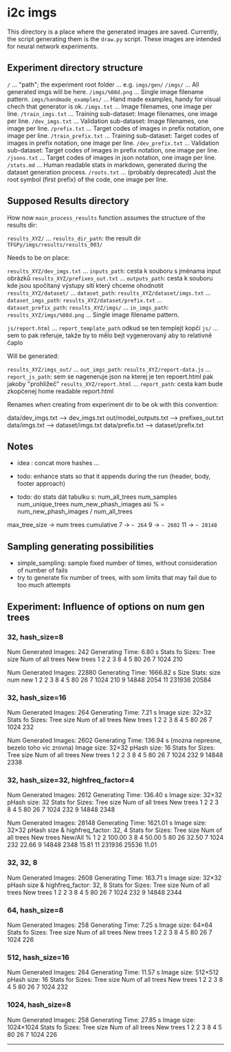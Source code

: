 # i2c imgs #

This directory is a place where the generated images are saved.
Currently, the script generating them is the `draw.py` script.
These images are intended for neural network experiments.


## Experiment directory structure ##

`/`                       ... "path"; the experiment root folder ... e.g. `imgs/gen/`
`/imgs/`                  ... All generated imgs will be here.
`/imgs/%08d.png`          ... Single image filename pattern.
`imgs/handmade_examples/` ... Hand made examples, handy for visual chech that generator is ok.
`/imgs.txt`               ... Image filenames, one image per line.
`/train_imgs.txt`         ... Training sub-dataset: Image filenames, one image per line.
`/dev_imgs.txt`           ... Validation sub-dataset: Image filenames, one image per line.
`/prefix.txt`             ... Target codes of images in prefix notation, one image per line.
`/train_prefix.txt`       ... Training sub-dataset: Target codes of images in prefix notation, one image per line.
`/dev_prefix.txt`         ... Validation sub-dataset: Target codes of images in prefix notation, one image per line.
`/jsons.txt`              ... Target codes of images in json notation, one image per line.
`/stats.md`               ... Human readable stats in markdown, generated during the dataset generation process. 
`/roots.txt`              ... (probably deprecated) Just the root symbol (first prefix) of the code, one image per line.





## Supposed Results directory ##

How now `main_process_results` function assumes the structure of the results dir:

`results_XYZ/`                      ... `results_dir_path`: the result dir `TFGPy/imgs/results/results_003/`

Needs to be on place:

`results_XYZ/dev_imgs.txt`          ... `inputs_path`: cesta k souboru s jménama input obrázků
`results_XYZ/prefixes_out.txt`      ... `outputs_path`: cesta k souboru kde jsou spočítaný výstupy sítí který chceme ohodnotit
`results_XYZ/dataset/`              ... `dataset_path`: 
`results_XYZ/dataset/imgs.txt`      ... `dataset_imgs_path`:
`results_XYZ/dataset/prefix.txt`    ... `dataset_prefix_path`:
`results_XYZ/imgs/`                 ... `in_imgs_path`:
`results_XYZ/imgs/%08d.png`         ... Single image filename pattern.

`js/report.html`                    ... `report_template_path` odkud se ten templejt kopčí
`js/`                               ... sem to pak referuje, takže by to mělo bejt vygenerovaný aby to relativně čaplo

Will be generated:

`results_XYZ/imgs_out/`             ... `out_imgs_path`:
`results_XYZ/report-data.js`        ... `report_js_path`: sem se nageneruje json na kterej je ten repoert.html pak jakoby "prohlížeč"
`results_XYZ/report.html`           ... `report_path`: cesta kam bude zkopčenej home readable report.html

Renames when creating from experiment dir to be ok with this convention:

data/dev_imgs.txt     -->  dev_imgs.txt
out/model_outputs.txt -->  prefixes_out.txt
data/imgs.txt         -->  dataset/imgs.txt
data/prefix.txt       -->  dataset/prefix.txt





## Notes ##

- idea : concat more hashes ...

- todo: enhance stats so that it appends during the run (header, body, footer approach)
- todo: do stats dát tabulku s:
        num_all_trees
        num_samples
        num_unique_trees
        num_new_phash_images
        asi % = num_new_phash_images / num_all_trees
   

max_tree_size -> num trees cumulative
 7  -> `~ 264`
 9  -> `~ 2602`
 11 -> `~ 28148`


## Sampling generating possibilities ##

- simple_sampling: sample fixed number of times, without consideration of number of fails 
- try to generate fix number of trees, with som limits that may fail due to too much attempts




## Experiment: Influence of options on num gen trees


### 32, hash_size=8 

Num Generated Images: 242
Generating Time: 6.80 s
Stats fo Sizes:
Tree size Num of all trees    New trees
1         2                   2
3         8                   4
5         80                  26
7         1024                210

Num Generated Images: 22880
Generating Time: 1666.82 s
Size Stats:
size      num                 new
1         2                   2
3         8                   4
5         80                  26
7         1024                210
9         14848               2054
11        231936              20584



### 32, hash_size=16 

Num Generated Images: 264
Generating Time: 7.21 s
Image size: 32×32
Stats fo Sizes:
Tree size      Num of all trees    New trees
1              2                   2
3              8                   4
5              80                  26
7              1024                232

Num Generated Images: 2602
Generating Time: 136.94 s (mozna nepresne, bezelo toho vic zrovna)
Image size: 32×32
pHash size: 16
Stats for Sizes:
Tree size      Num of all trees    New trees
1              2                   2
3              8                   4
5              80                  26
7              1024                232
9              14848               2338

### 32, hash_size=32, highfreq_factor=4

Num Generated Images: 2612
Generating Time: 136.40 s
Image size: 32×32
pHash size: 32
Stats for Sizes:
Tree size      Num of all trees    New trees
1              2                   2
3              8                   4
5              80                  26
7              1024                232
9              14848               2348

Num Generated Images: 28148
Generating Time: 1621.01 s
Image size: 32×32
pHash size & highfreq_factor: 32, 4
Stats for Sizes:
Tree size      Num of all trees    New trees           New/All %
1              2                   2                   100.00
3              8                   4                   50.00
5              80                  26                  32.50
7              1024                232                 22.66
9              14848               2348                15.81
11             231936              25536               11.01


### 32, 32, 8

Num Generated Images: 2608
Generating Time: 163.71 s
Image size: 32×32
pHash size & highfreq_factor: 32, 8
Stats for Sizes:
Tree size      Num of all trees    New trees
1              2                   2
3              8                   4
5              80                  26
7              1024                232
9              14848               2344


### 64, hash_size=8 

Num Generated Images: 258
Generating Time: 7.25 s
Image size: 64×64
Stats fo Sizes:
Tree size      Num of all trees    New trees
1              2                   2
3              8                   4
5              80                  26
7              1024                226

### 512, hash_size=16

Num Generated Images: 264
Generating Time: 11.57 s
Image size: 512×512
pHash size: 16
Stats for Sizes:
Tree size      Num of all trees    New trees
1              2                   2
3              8                   4
5              80                  26
7              1024                232

### 1024, hash_size=8 

Num Generated Images: 258
Generating Time: 27.85 s
Image size: 1024×1024
Stats fo Sizes:
Tree size      Num of all trees    New trees
1              2                   2
3              8                   4
5              80                  26
7              1024                226






---------------------------------







